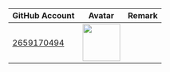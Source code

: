 | GitHub Account                              | Avatar                                                                                                           | Remark   |
|---------------------------------------------|------------------------------------------------------------------------------------------------------------------|----------|
| [2659170494](https://github.com/2659170494) | <a href="https://github.com/2659170494"><img src="https://github.com/2659170494.png" width=75px height=75px></a> |          |